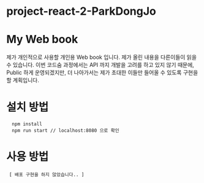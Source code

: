 # project-react-2-ParkDongJo

# My Web book
제가 개인적으로 사용할 개인용 Web book 입니다. 제가 올린 내용을 다른이들이 읽을 수 있습니다.
이번 코드숨 과정에서는 API 까지 개발을 고려를 하고 있지 않기 때문에, Public 하게 운영되겠지만,
더 나아가서는 제가 초대한 이들만 들어올 수 있도록 구현을 할 계획입니다.

# 설치 방법
```
  npm install
  npm run start // localhost:8080 으로 확인
```

# 사용 방법

```
 [ 배포 구현을 하지 않았습니다.. ]
```